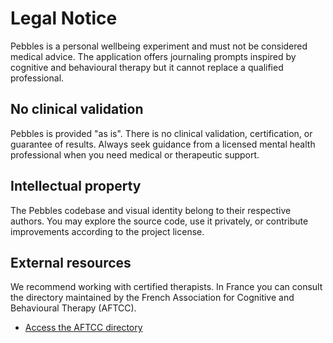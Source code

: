 # Legal Notice

Pebbles is a personal wellbeing experiment and must not be considered medical advice. The application offers journaling prompts inspired by cognitive and behavioural therapy but it cannot replace a qualified professional.

## No clinical validation

Pebbles is provided "as is". There is no clinical validation, certification, or guarantee of results. Always seek guidance from a licensed mental health professional when you need medical or therapeutic support.

## Intellectual property

The Pebbles codebase and visual identity belong to their respective authors. You may explore the source code, use it privately, or contribute improvements according to the project license.

## External resources

We recommend working with certified therapists. In France you can consult the directory maintained by the French Association for Cognitive and Behavioural Therapy (AFTCC).

- [Access the AFTCC directory](https://www.aftcc.org/annuaire)
